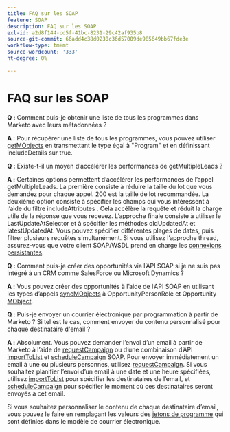 ```yaml
---
title: FAQ sur les SOAP
feature: SOAP
description: FAQ sur les SOAP
exl-id: a2d8f144-cd5f-41bc-8231-29c42af935b8
source-git-commit: 66add4c38d0230c36d57009de985649bb67fde3e
workflow-type: tm+mt
source-wordcount: '333'
ht-degree: 0%

---
```


# FAQ sur les SOAP

**Q :** Comment puis-je obtenir une liste de tous les programmes dans Marketo avec leurs métadonnées ?

**A :** Pour récupérer une liste de tous les programmes, vous pouvez utiliser [getMObjects](./getmobjects.md) en transmettant le type égal à &quot;Program&quot; et en définissant includeDetails sur true.

**Q :** Existe-t-il un moyen d’accélérer les performances de getMultipleLeads ?

**A :** Certaines options permettent d’accélérer les performances de l’appel getMultipleLeads. La première consiste à réduire la taille du lot que vous demandez pour chaque appel. 200 est la taille de lot recommandée. La deuxième option consiste à spécifier les champs qui vous intéressent à l’aide du filtre includeAttributes . Cela accélère la requête et réduit la charge utile de la réponse que vous recevez. L’approche finale consiste à utiliser le LastUpdateAtSelector et à spécifier les méthodes oldUpdatedAt et latestUpdatedAt. Vous pouvez spécifier différentes plages de dates, puis filtrer plusieurs requêtes simultanément. Si vous utilisez l’approche thread, assurez-vous que votre client SOAP/WSDL prend en charge les [connexions persistantes](https://www.w3.org/Protocols/rfc2616/rfc2616-sec8.html).

**Q :** Comment puis-je créer des opportunités via l’API SOAP si je ne suis pas intégré à un CRM comme SalesForce ou Microsoft Dynamics ?

**A :** Vous pouvez créer des opportunités à l’aide de l’API SOAP en utilisant les types d’appels [syncMObjects](syncmobjects.md) à OpportunityPersonRole et Opportunity [MObject](marketo-objects.md).

**Q :** Puis-je envoyer un courrier électronique par programmation à partir de Marketo ? Si tel est le cas, comment envoyer du contenu personnalisé pour chaque destinataire d&#39;email ?

**A :** Absolument. Vous pouvez demander l’envoi d’un email à partir de Marketo à l’aide de [requestCampaign](requestcampaign.md) ou d’une combinaison d’API [importToList](importtolist.md) et [scheduleCampaign](schedulecampaign.md) SOAP. Pour envoyer immédiatement un email à une ou plusieurs personnes, utilisez [requestCampaign](requestcampaign.md). Si vous souhaitez planifier l’envoi d’un email à une date et une heure spécifiées, utilisez [importToList](importtolist.md) pour spécifier les destinataires de l’email, et [scheduleCampaign](schedulecampaign.md) pour spécifier le moment où ces destinataires seront envoyés à cet email.

Si vous souhaitez personnaliser le contenu de chaque destinataire d’email, vous pouvez le faire en remplaçant les valeurs des [jetons de programme](../rest-api/tokens.md) qui sont définies dans le modèle de courrier électronique.
